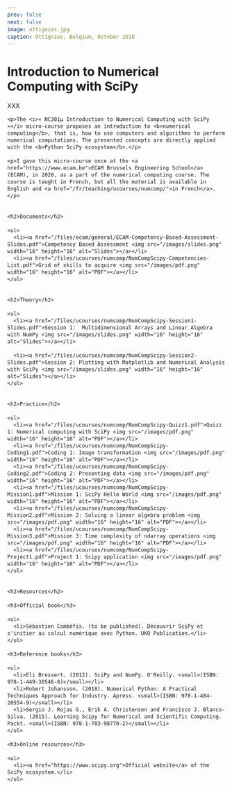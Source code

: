 ```yaml
---
prev: false
next: false
image: ottignies.jpg
caption: Ottignies, Belgium, October 2018
---
```


# Introduction to Numerical Computing with SciPy

XXX

    <p>The <i>« NC301µ Introduction to Numerical Computing with SciPy »</i> micro-course proposes an introduction to <b>numerical computing</b>, that is, how to use computers and algorithms to perform numerical computations. The presented concepts are directly applied with the <b>Python SciPy ecosystem</b>.</p>

    <p>I gave this micro-course once at the <a href="https://www.ecam.be">ECAM Brussels Engineering School</a> (ECAM), in 2020, as a part of the numerical computing course. The course is taught in French, but all the material is available in English and <a href="/fr/teaching/ucourses/numcomp/">in French</a>.</p>


    <h2>Documents</h2>

    <ul>
      <li><a href="/files/ecam/general/ECAM-Competency-Based-Assessment-Slides.pdf">Competency Based Assessment <img src="/images/slides.png" width="16" height="16" alt="Slides"></a></li>
      <li><a href="/files/ucourses/numcomp/NumCompScipy-Competencies-List.pdf">Grid of skills to acquire <img src="/images/pdf.png" width="16" height="16" alt="PDF"></a></li>
    </ul>


    <h2>Theory</h2>

    <ul>
      <li><a href="/files/ucourses/numcomp/NumCompScipy-Session1-Slides.pdf">Session 1:  Multidimensional Arrays and Linear Algebra with NumPy <img src="/images/slides.png" width="16" height="16" alt="Slides"></a></li>

      <li><a href="/files/ucourses/numcomp/NumCompScipy-Session2-Slides.pdf">Session 2: Plotting with Matplotlib and Numerical Analysis with SciPy <img src="/images/slides.png" width="16" height="16" alt="Slides"></a></li>
    </ul>


    <h2>Practice</h2>

    <ul>
      <li><a href="/files/ucourses/numcomp/NumCompScipy-Quizz1.pdf">Quizz 1: Numerical computing with SciPy <img src="/images/pdf.png" width="16" height="16" alt="PDF"></a></li>
      <li><a href="/files/ucourses/numcomp/NumCompScipy-Coding1.pdf">Coding 1: Image transformation <img src="/images/pdf.png" width="16" height="16" alt="PDF"></a></li>
      <li><a href="/files/ucourses/numcomp/NumCompScipy-Coding2.pdf">Coding 2: Presenting data <img src="/images/pdf.png" width="16" height="16" alt="PDF"></a></li>
      <li><a href="/files/ucourses/numcomp/NumCompScipy-Mission1.pdf">Mission 1: SciPy Hello World <img src="/images/pdf.png" width="16" height="16" alt="PDF"></a></li>
      <li><a href="/files/ucourses/numcomp/NumCompScipy-Mission2.pdf">Mission 2: Solving a linear algebra problem <img src="/images/pdf.png" width="16" height="16" alt="PDF"></a></li>
      <li><a href="/files/ucourses/numcomp/NumCompScipy-Mission3.pdf">Mission 3: Time complexity of ndarray operations <img src="/images/pdf.png" width="16" height="16" alt="PDF"></a></li>
      <li><a href="/files/ucourses/numcomp/NumCompScipy-Project1.pdf">Project 1: Scipy application <img src="/images/pdf.png" width="16" height="16" alt="PDF"></a></li>
    </ul>


    <h2>Resources</h2>

    <h3>Official book</h3>

    <ul>
      <li>Sébastien Combéfis. (to be published). Découvrir SciPy et s'initier au calcul numérique avec Python. UKO Publication.</li>
    </ul>

    <h3>Reference books</h3>

    <ul>
      <li>Eli Bressert. (2012). SciPy and NumPy. O'Reilly. <small>(ISBN: 978-1-449-30546-8)</small></li>
      <li>Robert Johansson. (2018). Numerical Python: A Practical Techniques Approach for Industry. Apress. <small>(ISBN: 978-1-484-20554-9)</small></li>
      <li>Sergio J. Rojas G., Erik A. Christensen and Francisco J. Blanco-Silva. (2015). Learning Scipy for Numerical and Scientific Computing. Packt. <small>(ISBN: 978-1-783-98770-2)</small></li>
    </ul>

    <h3>Online resources</h3>

    <ul>
      <li><a href="https://www.scipy.org">Official website</a> of the SciPy ecosystem.</li>
    </ul>
